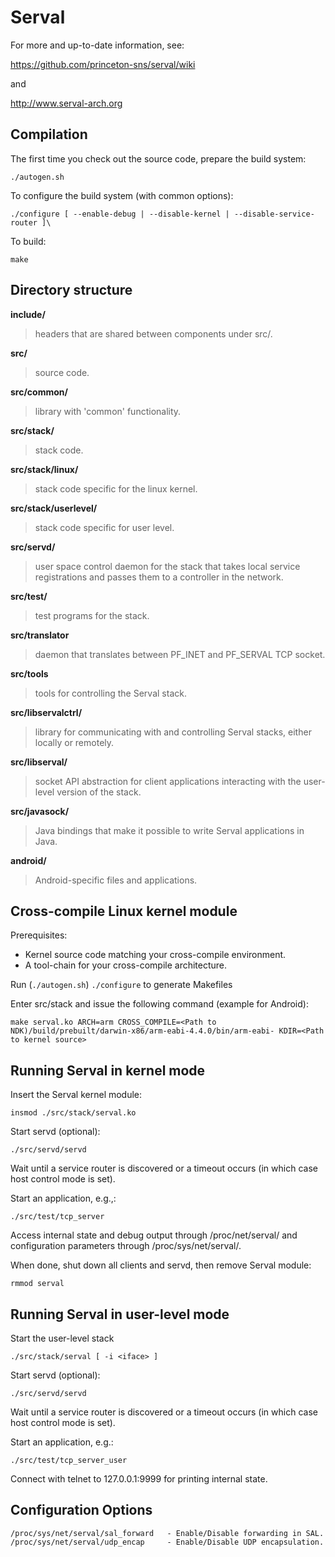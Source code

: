 Serval
======

For more and up-to-date information, see:

https://github.com/princeton-sns/serval/wiki

and 

http://www.serval-arch.org

Compilation
-----------

The first time you check out the source code, prepare the build
system:

```
./autogen.sh
```

To configure the build system (with common options):

```
./configure [ --enable-debug | --disable-kernel | --disable-service-router ]\
```

To build:

```
make
```

Directory structure
-------------------
**include/**			
>headers that are shared between components under src/.

**src/**			
>source code.

**src/common/** 		
>library with 'common' functionality.

**src/stack/**		
>stack code.

**src/stack/linux/**		
>stack code specific for the linux kernel.

**src/stack/userlevel/**	
>stack code specific for user level.

**src/servd/**		
>user space control daemon for the stack that takes local service
>registrations and passes them to a controller in the network. 

**src/test/**	
>test programs for the stack.

**src/translator**
>daemon that translates between PF_INET and PF_SERVAL TCP socket.

**src/tools**
>tools for controlling the Serval stack.

**src/libservalctrl/**
>library for communicating with and controlling Serval stacks, 
>either locally or remotely.

**src/libserval/**
>socket API abstraction for client applications interacting 
>with the user-level version of the stack.

**src/javasock/**
>Java bindings that make it possible to write Serval 
>applications in Java.

**android/**
>Android-specific files and applications.
	
Cross-compile Linux kernel module
---------------------------------

Prerequisites:

* Kernel source code matching your cross-compile environment.
* A tool-chain for your cross-compile architecture.

Run (```./autogen.sh```) ```./configure``` to generate Makefiles

Enter src/stack and issue the following command (example for Android):

```
make serval.ko ARCH=arm CROSS_COMPILE=<Path to NDK)/build/prebuilt/darwin-x86/arm-eabi-4.4.0/bin/arm-eabi- KDIR=<Path to kernel source>
```


Running Serval in kernel mode
-----------------------------

Insert the Serval kernel module:

```
insmod ./src/stack/serval.ko
```

Start servd (optional):

```
./src/servd/servd
```

Wait until a service router is discovered or a timeout occurs (in
which case host control mode is set).

Start an application, e.g.,:

```
./src/test/tcp_server
```

Access internal state and debug output through /proc/net/serval/ and
configuration parameters through /proc/sys/net/serval/.

When done, shut down all clients and servd, then remove Serval module:

```
rmmod serval
```

Running Serval in user-level mode
---------------------------------

Start the user-level stack

```
./src/stack/serval [ -i <iface> ]
```

Start servd (optional):

```
./src/servd/servd
```

Wait until a service router is discovered or a timeout occurs (in
which case host control mode is set).

Start an application, e.g.:

```
./src/test/tcp_server_user
```

Connect with telnet to 127.0.0.1:9999 for printing internal state.


Configuration Options
---------------------

```
/proc/sys/net/serval/sal_forward   - Enable/Disable forwarding in SAL.
/proc/sys/net/serval/udp_encap     - Enable/Disable UDP encapsulation.
```
